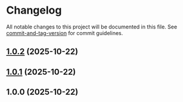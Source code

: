 # Changelog

All notable changes to this project will be documented in this file. See [commit-and-tag-version](https://github.com/absolute-version/commit-and-tag-version) for commit guidelines.

## [1.0.2](///compare/1.0.1...1.0.2) (2025-10-22)

## [1.0.1](///compare/1.0.0...1.0.1) (2025-10-22)

## 1.0.0 (2025-10-22)
